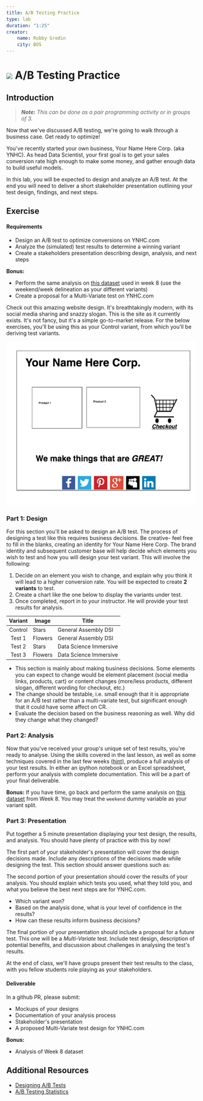 ```yaml
---
title: A/B Testing Practice
type: lab
duration: "1:25"
creator:
    name: Robby Grodin
    city: BOS
---
```

# ![](https://ga-dash.s3.amazonaws.com/production/assets/logo-9f88ae6c9c3871690e33280fcf557f33.png) A/B Testing Practice

## Introduction

> ***Note:*** _This can be done as a pair programming activity or in groups of 3._

Now that we've discussed A/B testing, we're going to walk through a business case. Get ready to optimize!

You've recently started your own business, Your Name Here Corp. (aka YNHC). As head Data Scientist, your first goal is to get your sales conversion rate high enough to make some money, and gather enough data to build useful models.

In this lab, you will be expected to design and analyze an A/B test. At the end you will need to deliver a short stakeholder presentation outlining your test design, findings, and next steps. 

## Exercise

#### Requirements

- Design an A/B test to optimize conversions on YNHC.com
- Analyze the (simulated) test results to determine a winning variant
- Create a stakeholders presentation describing design, analysis, and next steps

**Bonus:**
- Perform the same analysis on [this dataset](https://github.com/generalassembly-studio/dsi-course-materials/blob/master/curriculum/04-lessons/week-08/4.2-lab/assets/datasets/CTR_Sim.csv) used in week 8 (use the weekend/week delineation as your different variants)
- Create a proposal for a Multi-Variate test on YNHC.com

Check out this amazing website design. It's breathtakingly modern, with its social media sharing and snazzy slogan. This is the site as it currently exists. It's not fancy, but it's a simple go-to-market release. For the below exercises, you'll be using this as your Control variant, from which you'll be deriving test variants.

![](./assets/images/YNHC_original.png)

### Part 1: Design

For this section you'll be asked to design an A/B test. The process of designing a test like this requires business decisions. Be creative- feel free to fill in the blanks, creating an identity for Your Name Here Corp. The brand identity and subsequent customer base will help decide which elements you wish to test and how you will design your test variant. This will involve the following:

1. Decide on an element you wish to change, and explain why you think it will lead to a higher conversion rate. You will be expected to create **2 variants** to test.
2. Create a chart like the one below to display the variants under test.
3. Once completed, report in to your instructor. He will provide your test results for analysis.

| Variant  | Image  | Title  |
|:-:|---|---|
| Control  | Stars  | General Assembly DSI  |
| Test 1  | Flowers  | General Assembly DSI  |
| Test 2  | Stars  | Data Science Immersive  |
| Test 3  | Flowers  | Data Science Immersive  |


* This section is mainly about making business decisions. Some elements you can expect to change would be element placement (social media links, products, cart) or content changes (more/less products, different slogan, different wording for checkout, etc.)
* The change should be testable, i.e. small enough that it is appropriate for an A/B test rather than a multi-variate test, but significant enough that it could have some affect on CR.
* Evaluate the decision based on the business reasoning as well. Why did they change what they changed?


### Part 2: Analysis

Now that you've received your group's unique set of test results, you're ready to analyse. Using the skills covered in the last lesson, as well as some techniques covered in the last few weeks ([hint](https://github.com/ga-students/DSI-SYD-1/tree/master/classes/week-08/4.2-lab)), produce a full analysis of your test results. In either an ipython notebook or an Excel spreadsheet, perform your analysis with complete documentation. This will be a part of your final deliverable.

**Bonus:** If you have time, go back and perform the same analysis on [this dataset](https://github.com/ga-students/DSI-SYD-1/tree/master/classes/week-08/4.2-lab/assets/datasets/CTR_Sim.csv) from Week 8. You may treat the `weekend` dummy variable as your variant split. 


### Part 3: Presentation

Put together a 5 minute presentation displaying your test design, the results, and analysis. You should have plenty of practice with this by now!

The first part of your stakeholder's presentation will cover the design decisions made. Include any descriptions of the decisions made while designing the test.
This section should answer questions such as:

The second portion of your presentation should cover the results of your analysis. You should explain which tests you used, what they told you, and what you believe the best next steps are for YNHC.com.
- Which variant won?
- Based on the analysis done, what is your level of confidence in the results?
- How can these results inform business decisions?

The final portion of your presentation should include a proposal for a future test. This one will be a *Multi-Variate* test. Include test design, description of potential benefits, and discussion about challenges in analysing the test's results.

At the end of class, we'll have groups present their test results to the class, with you fellow students role playing as your stakeholders. 


#### Deliverable

In a github PR, please submit:
- Mockups of your designs
- Documentation of your analysis process
- Stakeholder's presentation
- A proposed Multi-Variate test design for YNHC.com

**Bonus:**
- Analysis of Week 8 dataset


## Additional Resources

- [Designing A/B Tests](http://www.win-vector.com/blog/2015/06/designing-ab-tests/)
- [A/B Testing Statistics](http://insightdatascience.com/blog/ab_testing_statistics.html)
